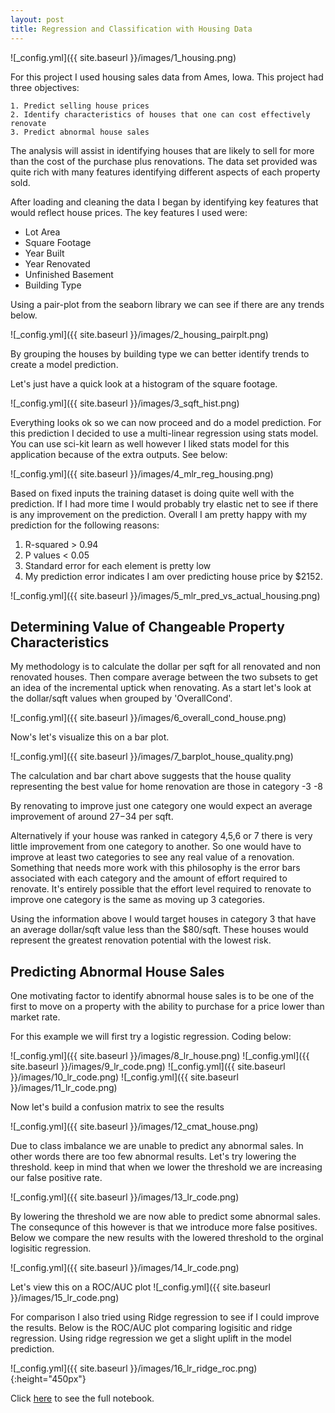 ```yaml
---
layout: post
title: Regression and Classification with Housing Data
---
```


![_config.yml]({{ site.baseurl }}/images/1_housing.png)

For this project I used housing sales data from Ames, Iowa.  This project had three objectives:

	1. Predict selling house prices
	2. Identify characteristics of houses that one can cost effectively renovate
	3. Predict abnormal house sales

The analysis will assist in identifying houses that are likely to sell for more than the cost of the purchase plus renovations.  The data set provided was quite rich with many features identifying different aspects of each property sold.

After loading and cleaning the data I began by identifying key features that would reflect house prices.  The key features I used were:
- Lot Area
- Square Footage
- Year Built
- Year Renovated
- Unfinished Basement
- Building Type

Using a pair-plot from the seaborn library we can see if there are any trends below.

![_config.yml]({{ site.baseurl }}/images/2_housing_pairplt.png)

By grouping the houses by building type we can better identify trends to create a model prediction.

Let's just have a quick look at a histogram of the square footage.

![_config.yml]({{ site.baseurl }}/images/3_sqft_hist.png)

Everything looks ok so we can now proceed and do a model prediction.  For this prediction I decided to use a multi-linear regression using stats model.  You can use sci-kit learn as well however I liked stats model for this application because of the extra outputs.  See below:

![_config.yml]({{ site.baseurl }}/images/4_mlr_reg_housing.png)

Based on fixed inputs the training dataset is doing quite well with the prediction. If I had more time I would probably try elastic net to see if there is any improvement on the prediction. Overall I am pretty happy with my prediction for the following reasons:

1. R-squared > 0.94
2. P values < 0.05
3. Standard error for each element is pretty low
4. My prediction error indicates I am over predicting house price by $2152.

![_config.yml]({{ site.baseurl }}/images/5_mlr_pred_vs_actual_housing.png)

## Determining Value of Changeable Property Characteristics

My methodology is to calculate the dollar per sqft for all renovated and non renovated houses. Then compare average between the two subsets to get an idea of the incremental uptick when renovating.  As a start let's look at the dollar/sqft values when grouped by 'OverallCond'.

![_config.yml]({{ site.baseurl }}/images/6_overall_cond_house.png)

Now's let's visualize this on a bar plot.

![_config.yml]({{ site.baseurl }}/images/7_barplot_house_quality.png)

The calculation and bar chart above suggests that the house quality representing the best value for home renovation are those in category 
-3 
-8

By renovating to improve just one category one would expect an average improvement of around $27-$34 per sqft.

Alternatively if your house was ranked in category 4,5,6 or 7 there is very little improvement from one category to another. So one would have to improve at least two categories to see any real value of a renovation.
Something that needs more work with this philosophy is the error bars associated with each category and the amount of effort required to renovate. It's entirely possible that the effort level required to renovate to improve one category is the same as moving up 3 categories.

Using the information above I would target houses in category 3 that have an average dollar/sqft value less than the $80/sqft. These houses would represent the greatest renovation potential with the lowest risk.

## Predicting Abnormal House Sales

One motivating factor to identify abnormal house sales is to be one of the first to move on a property with the ability to purchase for a price lower than market rate.

For this example we will first try a logistic regression.  Coding below:

![_config.yml]({{ site.baseurl }}/images/8_lr_house.png)
![_config.yml]({{ site.baseurl }}/images/9_lr_code.png)
![_config.yml]({{ site.baseurl }}/images/10_lr_code.png)
![_config.yml]({{ site.baseurl }}/images/11_lr_code.png)

Now let's build a confusion matrix to see the results

![_config.yml]({{ site.baseurl }}/images/12_cmat_house.png)

Due to class imbalance we are unable to predict any abnormal sales.  In other words there are too few abnormal results. Let's try lowering the threshold.  keep in mind that when we lower the threshold we are increasing our false positive rate.

![_config.yml]({{ site.baseurl }}/images/13_lr_code.png)

By lowering the threshold we are now able to predict some abnormal sales.  The consequnce of this however is that we introduce more false positives.  Below we compare the new results with the lowered threshold to the orginal logisitic regression.

![_config.yml]({{ site.baseurl }}/images/14_lr_code.png)

Let's view this on a ROC/AUC plot
![_config.yml]({{ site.baseurl }}/images/15_lr_code.png)

For comparison I also tried using Ridge regression to see if I could improve the results.  Below is the ROC/AUC plot comparing logisitic and ridge regression.  Using ridge regression we get a slight uplift in the model prediction.

![_config.yml]({{ site.baseurl }}/images/16_lr_ridge_roc.png){:height="450px"}

Click [here](https://github.com/jpatra78/General-Assembly/blob/master/3_housing_analysis/project-3_housing_analyis.ipynb) to see the full notebook.
